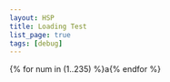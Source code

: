 ```yaml
---
layout: HSP
title: Loading Test
list_page: true
tags: [debug]
---
```


<div style="display:flex; flex-wrap:wrap; width:100%;">
{% for num in (1..235) %}
<p style="margin:0px">a</p>
{% endfor %}
</div>